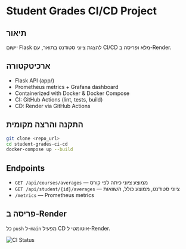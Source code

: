 # Student Grades CI/CD Project

## תיאור
יישום Flask להצגת ציוני סטודנט בתואר, עם CI/CD מלא ופריסה ב-Render.

## ארכיטקטורה
- Flask API (app/)
- Prometheus metrics + Grafana dashboard
- Containerized with Docker & Docker Compose
- CI: GitHub Actions (lint, tests, build)
- CD: Render via GitHub Actions

## התקנה והרצה מקומית
```bash
git clone <repo_url>
cd student-grades-ci-cd
docker-compose up --build
```

## Endpoints
- `GET /api/courses/averages` — ממוצע ציוני כיתה לפי קורס
- `GET /api/student/{id}/averages` — ציוני סטודנט, ממוצע כולל, השוואות
- `/metrics` — Prometheus metrics

## פריסה ב-Render
כל `push` ל-`main` מפעיל CD אוטומטי ל-Render.

![CI Status](https://img.shields.io/github/actions/workflow/status/<user>/student-grades-ci-cd/ci.yml)
